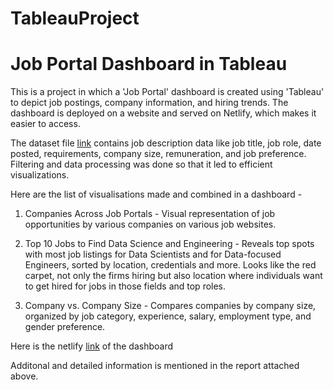# TableauProject
# Job Portal Dashboard in Tableau

This is a project in which a 'Job Portal' dashboard is created using 'Tableau' to depict job postings, company information, and hiring trends. The dashboard is deployed on a website and served on Netlify, which makes it easier to access.

The dataset file [link](https://www.kaggle.com/datasets/ravindrasinghrana/job-description-dataset) contains job description data like job title, job role, date posted, requirements, company size, remuneration, and job preference. Filtering and data processing was done so that it led to efficient visualizations.

Here are the list of visualisations made and combined in a dashboard -
1. Companies Across Job Portals - Visual representation of job opportunities by various companies on various job websites.

2. Top 10 Jobs to Find Data Science and Engineering - Reveals top spots with most job listings for Data Scientists and for Data-focused Engineers, sorted by location, credentials and more. Looks like the red carpet, not only the firms hiring but also location where individuals want to get hired for jobs in those fields and top roles.

3. Company vs. Company Size - Compares companies by company size, organized by job category, experience, salary, employment type, and gender preference.

Here is the netlify [link](https://job-analytics-portal-using-tableau-2.netlify.app/) of the dashboard 

Additonal and detailed information is mentioned in the report attached above.
